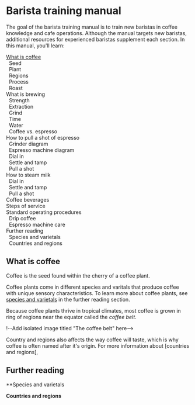 # Barista training manual  
The goal of the barista training manual is to train new baristas in coffee knowledge and cafe operations. Although the manual targets new baristas, additional resources for experienced baristas supplement each section. In this manual, you'll learn: 

[What is coffee](#what-is-coffee)<br> <!--Use HTML to create collapsable table of contents-->
&nbsp; Seed<br>
&nbsp; Plant<br>
&nbsp; Regions<br>
&nbsp; Process<br>
&nbsp; Roast<br>
What is brewing<br> 
&nbsp; Strength<br>
&nbsp; Extraction<br>
&nbsp; Grind<br>
&nbsp; Time<br>
&nbsp; Water<br>
&nbsp; Coffee vs. espresso<br>
How to pull a shot of espresso<br>
&nbsp; Grinder diagram<br>
&nbsp; Espresso machine diagram<br>
&nbsp; Dial in<br>
&nbsp; Settle and tamp<br>
&nbsp; Pull a shot<br>
How to steam milk<br>
&nbsp; Dial in<br>
&nbsp; Settle and tamp<br>
&nbsp; Pull a shot<br>
Coffee beverages<br> 
Steps of service<br>
Standard operating procedures<br> 
&nbsp; Drip coffee<br>
&nbsp; Espresso machine care<br>
Further reading<br>
&nbsp; Species and varietals<br> 
&nbsp; Countries and regions<br>

## What is coffee <!--Add isolated image of coffee plant diagram-->
Coffee is the seed found within the cherry of a coffee plant. 

<!--Add isolated image titled "Anatomy of a coffee plant" here-->

Coffee plants come in different species and varitals that produce coffee with unique sensory characteristics. To learn more about coffee plants, see <a href="species-and-varietals">species and varietals</a> in the further reading section.  

Because coffee plants thrive in tropical climates, most coffee is grown in ring of regions near the equator called the *coffee belt*. 

!--Add isolated image titled "The coffee belt" here-->

Country and regions also affects the way coffee will taste, which is why coffee is often named after it's origin. For more information about [countries and regions], 

## Further reading 
<a name="species-and-varietals">**Species and varietals</a>

**Countries and regions** 
